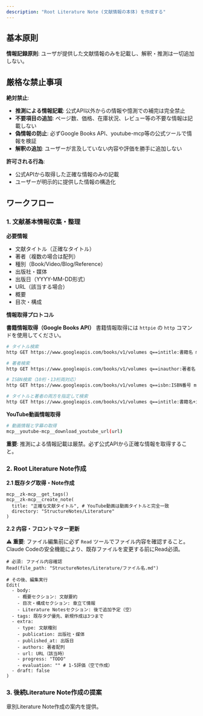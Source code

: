 ```yaml
---
description: "Root Literature Note (文献情報の本体) を作成する"
---
```


## 基本原則

**情報記録原則**: ユーザが提供した文献情報のみを記載し、解釈・推測は一切追加しない。

## 厳格な禁止事項

**絶対禁止**:
- **推測による情報記載**: 公式API以外からの情報や憶測での補完は完全禁止
- **不要項目の追加**: ページ数、価格、在庫状況、レビュー等の不要な情報は記載しない
- **偽情報の防止**: 必ずGoogle Books API、youtube-mcp等の公式ツールで情報を検証
- **解釈の追加**: ユーザーが言及していない内容や評価を勝手に追加しない

**許可される行為**:
- 公式APIから取得した正確な情報のみの記載
- ユーザーが明示的に提供した情報の構造化

## ワークフロー

### 1. 文献基本情報収集・整理

**必要情報**
- 文献タイトル（正確なタイトル）
- 著者（複数の場合は配列）
- 種別（Book/Video/Blog/Reference）
- 出版社・媒体
- 出版日（YYYY-MM-DD形式）
- URL（該当する場合）
- 概要
- 目次・構成

**情報取得プロトコル**

**書籍情報取得（Google Books API）**
書籍情報取得には `httpie` の `http` コマンドを使用してください。

```bash
# タイトル検索
http GET https://www.googleapis.com/books/v1/volumes q==intitle:書籍名 maxResults==3

# 著者検索
http GET https://www.googleapis.com/books/v1/volumes q==inauthor:著者名 maxResults==3

# ISBN検索（10桁・13桁両対応）
http GET https://www.googleapis.com/books/v1/volumes q==isbn:ISBN番号 maxResults==3

# タイトルと著者の両方を指定して検索
http GET https://www.googleapis.com/books/v1/volumes q==intitle:書籍名+inauthor:著者名 maxResults==3
```

**YouTube動画情報取得**
```bash
# 動画情報と字幕の取得
mcp__youtube-mcp__download_youtube_url(url)
```

**重要**: 推測による情報記載は厳禁。必ず公式APIから正確な情報を取得すること。

### 2. Root Literature Note作成

**2.1 既存タグ取得・Note作成**
```
mcp__zk-mcp__get_tags()
mcp__zk-mcp__create_note(
  title: "正確な文献タイトル", # YouTube動画は動画タイトルと完全一致
  directory: "StructureNotes/Literature"
)
```

**2.2 内容・フロントマター更新**

**⚠️ 重要**: ファイル編集前に必ず `Read` ツールでファイル内容を確認すること。Claude Codeの安全機能により、既存ファイルを変更する前にRead必須。

```
# 必須: ファイル内容確認
Read(file_path: "StructureNotes/Literature/ファイル名.md")

# その後、編集実行
Edit(
  - body:
    - 概要セクション: 文献要約
    - 目次・構成セクション: 章立て情報
    - Literature Notesセクション: 後で追加予定（空）
  - tags: 既存タグ優先、新規作成は3つまで
  - extra:
    - type: 文献種別
    - publication: 出版社・媒体
    - published_at: 出版日
    - authors: 著者配列
    - url: URL（該当時）
    - progress: "TODO"
    - evaluation: "" # 1-5評価（空で作成）
  - draft: false
)
```

### 3. 後続Literature Note作成の提案

章別Literature Note作成の案内を提供。
